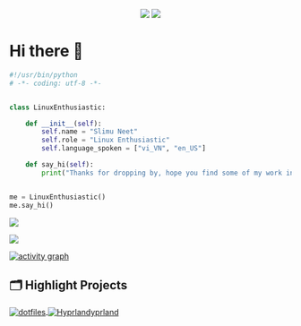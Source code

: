 <p align="center">
  <a href="https://count.getloli.com/"><img src="https://count.getloli.com/get/@:slimulv1"></a>
  <a href=""><img src="https://user-images.githubusercontent.com/5713670/87202985-820dcb80-c2b6-11ea-9f56-7ec461c497c3.gif"></a>
</p>

<h1>Hi there 👋</h1>

```python
#!/usr/bin/python
# -*- coding: utf-8 -*-


class LinuxEnthusiastic:

    def __init__(self):
        self.name = "Slimu Neet"
        self.role = "Linux Enthusiastic"
        self.language_spoken = ["vi_VN", "en_US"]

    def say_hi(self):
        print("Thanks for dropping by, hope you find some of my work interesting.")


me = LinuxEnthusiastic()
me.say_hi()
```

<p>
  <img src="https://spotify-github-profile.vercel.app/api/view?uid=ox8j4b18recq7zrlig89bwg8m&cover_image=true&theme=novatorem&show_offline=true&background_color=121212&interchange=false&bar_color=53b14f&bar_color_cover=false">
</p>

<p>
  <img src="https://spotify-recently-played-readme.vercel.app/api?user=ox8j4b18recq7zrlig89bwg8m&count=5">
</p>

[![activity graph](https://github-readme-activity-graph.vercel.app/graph?username=slimulv1&theme=github-dark-dimmed&custom_title=slimulv1%20Activity%20Graph&hide_border=true)](https://github.com/ashutosh00710/github-readme-activity-graph)

## 🗂️ Highlight Projects

<a href="https://github.com/slimulv1/dotfiles">
  <img align="center" src="https://github-readme-stats.vercel.app/api/pin/?username=slimulv1&repo=dotfiles&show_icons=true&line_height=27&title_color=6aa6f8&text_color=8a919a&icon_color=6aa6f8&bg_color=22272e" alt="dotfiles" />
</a>

<a href="https://github.com/slimulv1/Hyprland">
  <img align="center" src="https://github-readme-stats.vercel.app/api/pin/?username=slimulv1&repo=Hyprland&show_icons=true&line_height=27&title_color=6aa6f8&text_color=8a919a&icon_color=6aa6f8&bg_color=22272e" alt="Hyprlandyprland" />
</a>
